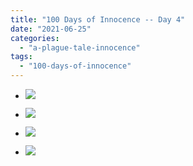 ```yaml
---
title: "100 Days of Innocence -- Day 4"
date: "2021-06-25"
categories: 
  - "a-plague-tale-innocence"
tags: 
  - "100-days-of-innocence"
---
```


- [![](images/E4v9aFBXoAM1rGc-scaled-1.jpeg)](https://davidpeach.co.uk/wp-content/uploads/2021/07/E4v9aFBXoAM1rGc-scaled-1.jpeg)
    
- [![](images/E4v9eKvWEAUf1Mb-scaled-1.jpeg)](https://davidpeach.co.uk/wp-content/uploads/2021/07/E4v9eKvWEAUf1Mb-scaled-1.jpeg)
    
- [![](images/E4v9gREXoAE2ZEg-scaled-1.jpeg)](https://davidpeach.co.uk/wp-content/uploads/2021/07/E4v9gREXoAE2ZEg-scaled-1.jpeg)
    
- [![](images/E4v9YARXEAUyGYt-scaled-1.jpeg)](https://davidpeach.me/wp-content/uploads/2021/07/E4v9YARXEAUyGYt-scaled-1.jpeg)
